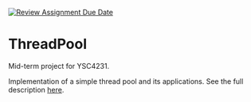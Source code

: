 [![Review Assignment Due Date](https://classroom.github.com/assets/deadline-readme-button-22041afd0340ce965d47ae6ef1cefeee28c7c493a6346c4f15d667ab976d596c.svg)](https://classroom.github.com/a/2AF4CUGQ)
# ThreadPool

Mid-term project for YSC4231.

Implementation of a simple thread pool and its applications. See the full description [here](https://ilyasergey.net/YSC4231/week-07-midterm-project.html).
